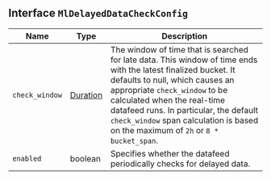 ## Interface `MlDelayedDataCheckConfig`

| Name | Type | Description |
| - | - | - |
| `check_window` | [Duration](./Duration.md) | The window of time that is searched for late data. This window of time ends with the latest finalized bucket. It defaults to null, which causes an appropriate `check_window` to be calculated when the real-time datafeed runs. In particular, the default `check_window` span calculation is based on the maximum of `2h` or `8 * bucket_span`. |
| `enabled` | boolean | Specifies whether the datafeed periodically checks for delayed data. |
